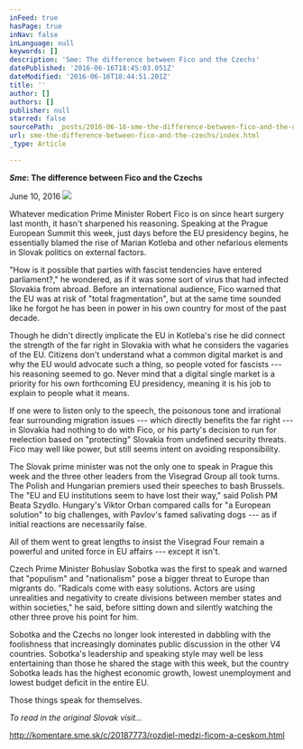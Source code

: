 ```yaml
---
inFeed: true
hasPage: true
inNav: false
inLanguage: null
keywords: []
description: 'Sme: The difference between Fico and the Czechs'
datePublished: '2016-06-16T18:45:03.051Z'
dateModified: '2016-06-16T18:44:51.201Z'
title: ''
author: []
authors: []
publisher: null
starred: false
sourcePath: _posts/2016-06-16-sme-the-difference-between-fico-and-the-czechs.md
url: sme-the-difference-between-fico-and-the-czechs/index.html
_type: Article

---
```

**_Sme_: The difference between Fico and the Czechs**

June 10, 2016
![](https://the-grid-user-content.s3-us-west-2.amazonaws.com/8f5a0d03-c7d3-47be-94b7-317a24574141.jpg)

Whatever medication Prime Minister Robert Fico is on since heart surgery last month, it hasn't sharpened his reasoning. Speaking at the Prague European Summit this week, just days before the EU presidency begins, he essentially blamed the rise of Marian Kotleba and other nefarious elements in Slovak politics on external factors. 

"How is it possible that parties with fascist tendencies have entered parliament?," he wondered, as if it was some sort of virus that had infected Slovakia from abroad. Before an international audience, Fico warned that the EU was at risk of "total fragmentation", but at the same time sounded like he forgot he has been in power in his own country for most of the past decade. 

Though he didn't directly implicate the EU in Kotleba's rise he did connect the strength of the far right in Slovakia with what he considers the vagaries of the EU. Citizens don't understand what a common digital market is and why the EU would advocate such a thing, so people voted for fascists --- his reasoning seemed to go. Never mind that a digital single market is a priority for his own forthcoming EU presidency, meaning it is his job to explain to people what it means. 

If one were to listen only to the speech, the poisonous tone and irrational fear surrounding migration issues --- which directly benefits the far right --- in Slovakia had nothing to do with Fico, or his party's decision to run for reelection based on "protecting" Slovakia from undefined security threats. Fico may well like power, but still seems intent on avoiding responsibility.

The Slovak prime minister was not the only one to speak in Prague this week and the three other leaders from the Visegrad Group all took turns. The Polish and Hungarian premiers used their speeches to bash Brussels. The "EU and EU institutions seem to have lost their way," said Polish PM Beata Szydlo. Hungary's Viktor Orban compared calls for "a European solution" to big challenges, with Pavlov's famed salivating dogs --- as if initial reactions are necessarily false. 

All of them went to great lengths to insist the Visegrad Four remain a powerful and united force in EU affairs --- except it isn't. 

Czech Prime Minister Bohuslav Sobotka was the first to speak and warned that "populism" and "nationalism" pose a bigger threat to Europe than migrants do. "Radicals come with easy solutions. Actors are using unrealities and negativity to create divisions between member states and within societies," he said, before sitting down and silently watching the other three prove his point for him. 

Sobotka and the Czechs no longer look interested in dabbling with the foolishness that increasingly dominates public discussion in the other V4 countries. Sobotka's leadership and speaking style may well be less entertaining than those he shared the stage with this week, but the country Sobotka leads has the highest economic growth, lowest unemployment and lowest budget deficit in the entire EU. 

Those things speak for themselves. 

_To read in the original Slovak visit..._

http://komentare.sme.sk/c/20187773/rozdiel-medzi-ficom-a-ceskom.html